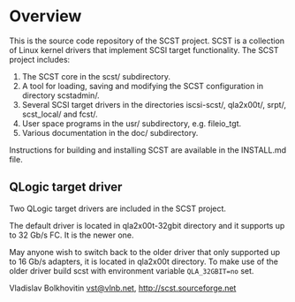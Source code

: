 # Overview

This is the source code repository of the SCST project. SCST is a collection
of Linux kernel drivers that implement SCSI target functionality. The SCST
project includes:

1. The SCST core in the scst/ subdirectory.
2. A tool for loading, saving and modifying the SCST configuration in
   directory scstadmin/.
3. Several SCSI target drivers in the directories iscsi-scst/, qla2x00t/,
   srpt/, scst_local/ and fcst/.
4. User space programs in the usr/ subdirectory, e.g. fileio_tgt.
5. Various documentation in the doc/ subdirectory.

Instructions for building and installing SCST are available in the INSTALL.md
file.

## QLogic target driver

Two QLogic target drivers are included in the SCST project.

The default driver is located in qla2x00t-32gbit directory and it supports up
to 32 Gb/s FC. It is the newer one.

May anyone wish to switch back to the older driver that only supported up to
16 Gb/s adapters, it is located in qla2x00t directory. To make use of the
older driver build scst with environment variable `QLA_32GBIT=no` set.

Vladislav Bolkhovitin <vst@vlnb.net>, http://scst.sourceforge.net
